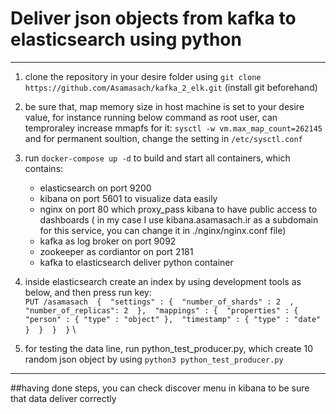 # Deliver json objects from kafka to elasticsearch using python
---
1. clone the repository in your desire folder using `git clone https://github.com/Asamasach/kafka_2_elk.git` (install git beforehand)

2. be sure that, map memory size in host machine is set to your desire value, for instance running below command as root user, can temproraley increase mmapfs for it: `sysctl -w vm.max_map_count=262145`
and for permanent soultion, change the setting in `/etc/sysctl.conf`

3. run `docker-compose up -d` to build and start all containers, which contains:
    - elasticsearch on port 9200
    - kibana on port 5601 to visualize data easily
    - nginx on port 80 which proxy_pass kibana to have public access to dashboards ( in my case I use kibana.asamasach.ir as a subdomain for this service, you can change it in ./nginx/nginx.conf file)
    - kafka as log broker on port 9092
    - zookeeper as cordiantor on port 2181
    - kafka to elasticsearch deliver python container
    
4. inside elasticsearch create an index by using development tools as below, and then press run key: \
`PUT /asamasach 
{ 
    "settings" : { 
        "number_of_shards" : 2 
        , "number_of_replicas": 2 
    }, 
    "mappings" : { 
        "properties" : { 
            "person" : { "type" : "object" }, 
            "timestamp" : { "type" : "date" } 
        } 
    } 
}` \

5. for testing the data line, run python_test_producer.py, which create 10 random json object by using `python3 python_test_producer.py`

----
##having done steps, you can check discover menu in kibana to be sure that data deliver correctly 
